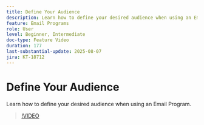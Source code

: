 ```yaml
---
title: Define Your Audience
description: Learn how to define your desired audience when using an Email Program.
feature: Email Programs
role: User
level: Beginner, Intermediate
doc-type: Feature Video
duration: 177
last-substantial-update: 2025-08-07
jira: KT-18712
---
```


# Define Your Audience

Learn how to define your desired audience when using an Email Program.

>[!VIDEO](https://video.tv.adobe.com/v/3470633/?learn=on&enablevpops)

